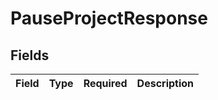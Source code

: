 # PauseProjectResponse


## Fields

| Field       | Type        | Required    | Description |
| ----------- | ----------- | ----------- | ----------- |